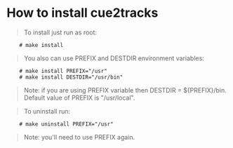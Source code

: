 # How to install cue2tracks #

> To install just run as root:
```
    # make install
```
> You also can use PREFIX and DESTDIR environment variables:
```
    # make install PREFIX="/usr"
    # make install DESTDIR="/usr/bin"
```
> Note: if you are using PREFIX variable then DESTDIR = ${PREFIX}/bin. Default value of PREFIX is "/usr/local".

> To uninstall run:
```
    # make uninstall PREFIX="/usr"
```
> Note: you'll need to use PREFIX again.